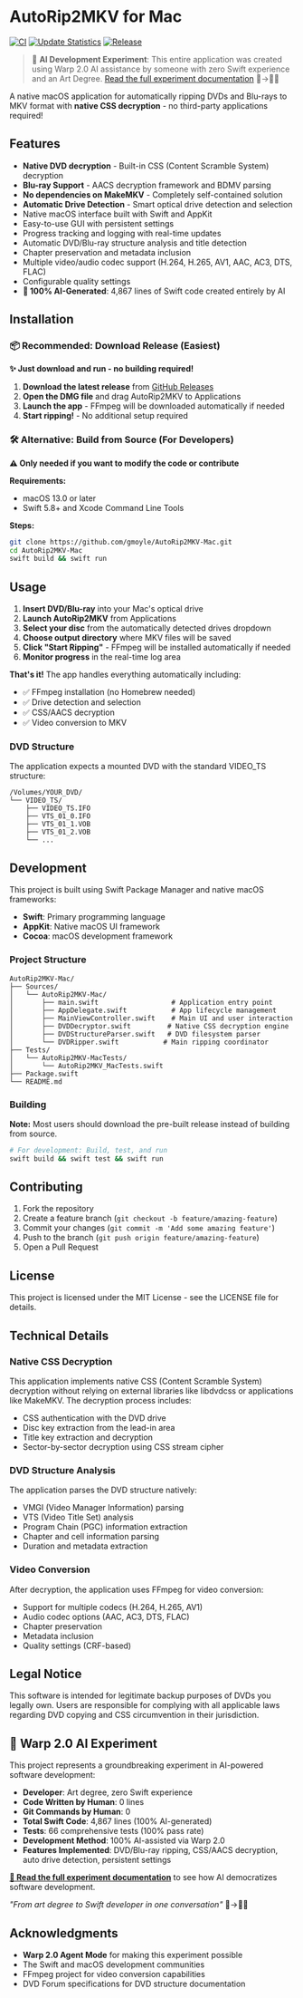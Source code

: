 # AutoRip2MKV for Mac

[![CI](https://github.com/gmoyle/AutoRip2MKV-Mac/actions/workflows/ci.yml/badge.svg)](https://github.com/gmoyle/AutoRip2MKV-Mac/actions/workflows/ci.yml)
[![Update Statistics](https://github.com/gmoyle/AutoRip2MKV-Mac/actions/workflows/update-stats.yml/badge.svg)](https://github.com/gmoyle/AutoRip2MKV-Mac/actions/workflows/update-stats.yml)
[![Release](https://github.com/gmoyle/AutoRip2MKV-Mac/actions/workflows/release.yml/badge.svg)](https://github.com/gmoyle/AutoRip2MKV-Mac/actions/workflows/release.yml)

> 🤖 **AI Development Experiment**: This entire application was created using Warp 2.0 AI assistance by someone with zero Swift experience and an Art Degree. [Read the full experiment documentation](./WARP_AI_EXPERIMENT.md) 🎨→👨‍💻

A native macOS application for automatically ripping DVDs and Blu-rays to MKV format with **native CSS decryption** - no third-party applications required!

## Features

- **Native DVD decryption** - Built-in CSS (Content Scramble System) decryption
- **Blu-ray Support** - AACS decryption framework and BDMV parsing
- **No dependencies on MakeMKV** - Completely self-contained solution
- **Automatic Drive Detection** - Smart optical drive detection and selection
- Native macOS interface built with Swift and AppKit
- Easy-to-use GUI with persistent settings
- Progress tracking and logging with real-time updates
- Automatic DVD/Blu-ray structure analysis and title detection
- Chapter preservation and metadata inclusion
- Multiple video/audio codec support (H.264, H.265, AV1, AAC, AC3, DTS, FLAC)
- Configurable quality settings
- **🤖 100% AI-Generated**: 4,867 lines of Swift code created entirely by AI

## Installation

### 📦 **Recommended: Download Release** (Easiest)

**✨ Just download and run - no building required!**

1. **Download the latest release** from [GitHub Releases](https://github.com/gmoyle/AutoRip2MKV-Mac/releases)
2. **Open the DMG file** and drag AutoRip2MKV to Applications
3. **Launch the app** - FFmpeg will be downloaded automatically if needed
4. **Start ripping!** - No additional setup required

### 🛠️ **Alternative: Build from Source** (For Developers)

**⚠️ Only needed if you want to modify the code or contribute**

**Requirements:**
- macOS 13.0 or later
- Swift 5.8+ and Xcode Command Line Tools

**Steps:**
```bash
git clone https://github.com/gmoyle/AutoRip2MKV-Mac.git
cd AutoRip2MKV-Mac
swift build && swift run
```

## Usage

1. **Insert DVD/Blu-ray** into your Mac's optical drive
2. **Launch AutoRip2MKV** from Applications
3. **Select your disc** from the automatically detected drives dropdown
4. **Choose output directory** where MKV files will be saved
5. **Click "Start Ripping"** - FFmpeg will be installed automatically if needed
6. **Monitor progress** in the real-time log area

**That's it!** The app handles everything automatically including:
- ✅ FFmpeg installation (no Homebrew needed)
- ✅ Drive detection and selection
- ✅ CSS/AACS decryption
- ✅ Video conversion to MKV

### DVD Structure

The application expects a mounted DVD with the standard VIDEO_TS structure:
```
/Volumes/YOUR_DVD/
└── VIDEO_TS/
    ├── VIDEO_TS.IFO
    ├── VTS_01_0.IFO
    ├── VTS_01_1.VOB
    ├── VTS_01_2.VOB
    └── ...
```

## Development

This project is built using Swift Package Manager and native macOS frameworks:

- **Swift**: Primary programming language
- **AppKit**: Native macOS UI framework
- **Cocoa**: macOS development framework

### Project Structure

```
AutoRip2MKV-Mac/
├── Sources/
│   └── AutoRip2MKV-Mac/
│       ├── main.swift                  # Application entry point
│       ├── AppDelegate.swift           # App lifecycle management
│       ├── MainViewController.swift    # Main UI and user interaction
│       ├── DVDDecryptor.swift         # Native CSS decryption engine
│       ├── DVDStructureParser.swift   # DVD filesystem parser
│       └── DVDRipper.swift           # Main ripping coordinator
├── Tests/
│   └── AutoRip2MKV-MacTests/
│       └── AutoRip2MKV_MacTests.swift
├── Package.swift
└── README.md
```

### Building

**Note:** Most users should download the pre-built release instead of building from source.

```bash
# For development: Build, test, and run
swift build && swift test && swift run
```

## Contributing

1. Fork the repository
2. Create a feature branch (`git checkout -b feature/amazing-feature`)
3. Commit your changes (`git commit -m 'Add some amazing feature'`)
4. Push to the branch (`git push origin feature/amazing-feature`)
5. Open a Pull Request

## License

This project is licensed under the MIT License - see the LICENSE file for details.

## Technical Details

### Native CSS Decryption

This application implements native CSS (Content Scramble System) decryption without relying on external libraries like libdvdcss or applications like MakeMKV. The decryption process includes:

- CSS authentication with the DVD drive
- Disc key extraction from the lead-in area
- Title key extraction and decryption
- Sector-by-sector decryption using CSS stream cipher

### DVD Structure Analysis

The application parses the DVD structure natively:

- VMGI (Video Manager Information) parsing
- VTS (Video Title Set) analysis
- Program Chain (PGC) information extraction
- Chapter and cell information parsing
- Duration and metadata extraction

### Video Conversion

After decryption, the application uses FFmpeg for video conversion:

- Support for multiple codecs (H.264, H.265, AV1)
- Audio codec options (AAC, AC3, DTS, FLAC)
- Chapter preservation
- Metadata inclusion
- Quality settings (CRF-based)

## Legal Notice

This software is intended for legitimate backup purposes of DVDs you legally own. Users are responsible for complying with all applicable laws regarding DVD copying and CSS circumvention in their jurisdiction.

## 🚀 Warp 2.0 AI Experiment

This project represents a groundbreaking experiment in AI-powered software development:

- **Developer**: Art degree, zero Swift experience
- **Code Written by Human**: 0 lines
- **Git Commands by Human**: 0
- **Total Swift Code**: 4,867 lines (100% AI-generated)
- **Tests**: 66 comprehensive tests (100% pass rate)
- **Development Method**: 100% AI-assisted via Warp 2.0
- **Features Implemented**: DVD/Blu-ray ripping, CSS/AACS decryption, auto drive detection, persistent settings

**[📖 Read the full experiment documentation](./WARP_AI_EXPERIMENT.md)** to see how AI democratizes software development.

*"From art degree to Swift developer in one conversation"* 🎨→👨‍💻

## Acknowledgments

- **Warp 2.0 Agent Mode** for making this experiment possible
- The Swift and macOS development communities
- FFmpeg project for video conversion capabilities
- DVD Forum specifications for DVD structure documentation
